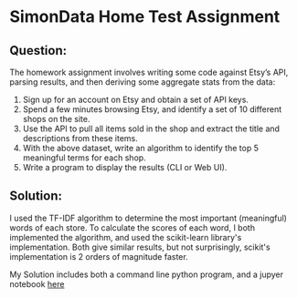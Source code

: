 # SimonData Home Test Assignment


## Question:
The homework assignment involves writing some code against Etsy’s API, parsing results, and then deriving some aggregate stats from the data:

1. Sign up for an account on Etsy and obtain a set of API keys.
2. Spend a few minutes browsing Etsy, and identify a set of 10 different shops on the site.
3. Use the API to pull all items sold in the shop and extract the title and descriptions from these items. 
4. With the above dataset, write an algorithm to identify the top 5 meaningful terms for each shop. 
5. Write a program to display the results (CLI or Web UI).




## Solution:

I used the TF-IDF algorithm to determine the most important (meaningful) words of each store.
To calculate the scores of each word, I both implemented the algorithm, and used the scikit-learn library's implementation.
Both give similar results, but not surprisingly, scikit's implementation is 2 orders of magnitude faster.
 
 
 
My Solution includes both a command line python program, and a jupyer notebook [here]()
 
 
 
 

